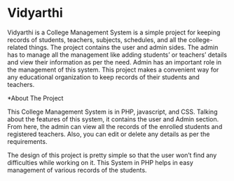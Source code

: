 # Vidyarthi

Vidyarthi is a College Management System is a simple project for keeping records of students, teachers, subjects, schedules, and all the college-related things. The project contains the user and admin sides. The admin has to manage all the management like adding students’ or teachers’ details and view their information as per the need. Admin has an important role in the management of this system. This project makes a convenient way for any educational organization to keep records of their students and teachers.

*About The Project

This College Management System is in PHP, javascript, and CSS. Talking about the features of this system, it contains the user and Admin section. From here, the admin can view all the records of the enrolled students and registered teachers. Also, you can edit or delete any details as per the requirements.

The design of this project is pretty simple so that the user won’t find any difficulties while working on it. This System in PHP helps in easy management of various records of the students.
